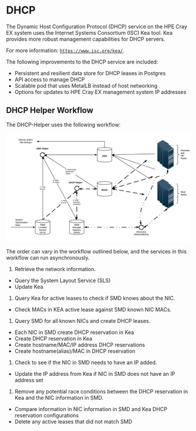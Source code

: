 # DHCP

The Dynamic Host Configuration Protocol \(DHCP\) service on the HPE Cray EX system uses the Internet Systems Consortium \(ISC\) Kea tool. Kea provides more robust management capabilities for DHCP servers.

For more information: [`https://www.isc.org/kea/`](https://www.isc.org/kea/).

The following improvements to the DHCP service are included:

- Persistent and resilient data store for DHCP leases in Postgres
- API access to manage DHCP
- Scalable pod that uses MetalLB instead of host networking
- Options for updates to HPE Cray EX management system IP addresses

## DHCP Helper Workflow

The DHCP-Helper uses the following workflow:

![DHCP Helper](../../../img/operations/DHCP_Helper.png)

The order can vary in the workflow outlined below, and the services in this workflow can run asynchronously.

1. Retrieve the network information.

- Query the System Layout Service \(SLS\)
- Update Kea

1. Query Kea for active leases to check if SMD knows about the NIC.

- Check MACs in KEA active lease against SMD known NIC MACs.

1. Query SMD for all known NICs and create DHCP leases.

- Each NIC in SMD create DHCP reservation in Kea
- Create DHCP reservation in Kea
- Create hostname/MAC/IP address DHCP reservations
- Create hostname\(alias\)/MAC in DHCP reservation

1. Check to see if the NIC in SMD needs to have an IP added.

- Update the IP address from Kea if NIC in SMD does not have an IP address set

1. Remove any potential race conditions between the DHCP reservation in Kea and the NIC information in SMD.

- Compare information in NIC information in SMD and Kea DHCP reservation configurations
- Delete any active leases that did not match SMD
